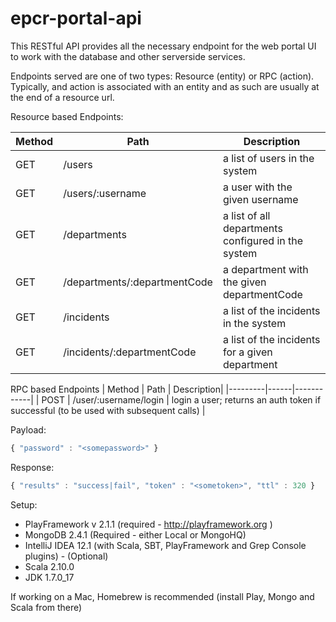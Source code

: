 epcr-portal-api
=====================================

This RESTful API provides all the necessary endpoint for the web portal UI to work with the database and other serverside services.

Endpoints served are one of two types: Resource (entity) or RPC (action).  Typically, and action is associated with an entity and as such are usually at the end of a resource url.

Resource based Endpoints:

| Method  | Path | Description|
|---------|------|------------|
| GET | /users | a list of users in the system
| GET | /users/:username | a user with the given username
| GET | /departments     | a list of all departments configured in the system
| GET | /departments/:departmentCode | a department with the given departmentCode
| GET | /incidents                   | a list of the incidents in the system
| GET | /incidents/:departmentCode   | a list of the incidents for a given department

RPC based Endpoints
| Method  | Path | Description|
|---------|------|------------|
| POST  | /user/:username/login | login a user; returns an auth token if successful (to be used with subsequent calls) |

Payload:

```javascript
{ "password" : "<somepassword>" }
```

Response:

 ```javascript
 { "results" : "success|fail", "token" : "<sometoken>", "ttl" : 320 }
 ```

Setup:
 * PlayFramework v 2.1.1 (required - http://playframework.org )
 * MongoDB 2.4.1 (Required - either Local or MongoHQ)
 * IntelliJ IDEA 12.1 (with Scala, SBT, PlayFramework and Grep Console plugins) - (Optional)
 * Scala 2.10.0
 * JDK 1.7.0_17

If working on a Mac, Homebrew is recommended (install Play, Mongo and Scala from there)

